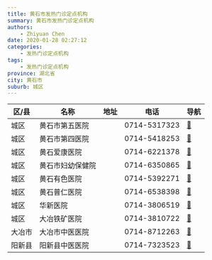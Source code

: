 ```yaml
---
title: 黄石市发热门诊定点机构
summary: 黄石市发热门诊定点机构
authors: 
    - Zhiyuan Chen
date: 2020-01-28 02:27:12
categories: 
    - 发热门诊定点机构
tags: 
    - 发热门诊定点机构
province: 湖北省
city: 黄石市
suburb: 城区
---
```


|  区/县  |  名称  |  地址  |  电话  |  导航  |
|------|-------|------|------|------|
|  城区  |  黄石市第五医院  |    |  0714-5317323  |  [🧭](https://ditu.amap.com/search?query=黄石市第五医院)  
|  城区  |  黄石市第四医院  |    |  0714-5418253  |  [🧭](https://ditu.amap.com/search?query=黄石市第四医院)  
|  城区  |  黄石爱康医院  |    |  0714-6221378  |  [🧭](https://ditu.amap.com/search?query=黄石爱康医院)  
|  城区  |  黄石市妇幼保健院  |    |  0714-6350865  |  [🧭](https://ditu.amap.com/search?query=黄石市妇幼保健院)  
|  城区  |  黄石有色医院  |    |  0714-5392271  |  [🧭](https://ditu.amap.com/search?query=黄石有色医院)  
|  城区  |  黄石普仁医院  |    |  0714-6538398  |  [🧭](https://ditu.amap.com/search?query=黄石普仁医院)  
|  城区  |  华新医院  |    |  0714-3806519  |  [🧭](https://ditu.amap.com/search?query=华新医院)  
|  城区  |  大冶铁矿医院  |    |  0714-3810722  |  [🧭](https://ditu.amap.com/search?query=大冶铁矿医院)  
|  大冶市  |  大冶市中医医院  |    |  0714-8712263  |  [🧭](https://ditu.amap.com/search?query=大冶市中医医院)  
|  阳新县  |  阳新县中医医院  |    |  0714-7323523  |  [🧭](https://ditu.amap.com/search?query=阳新县中医医院)  

